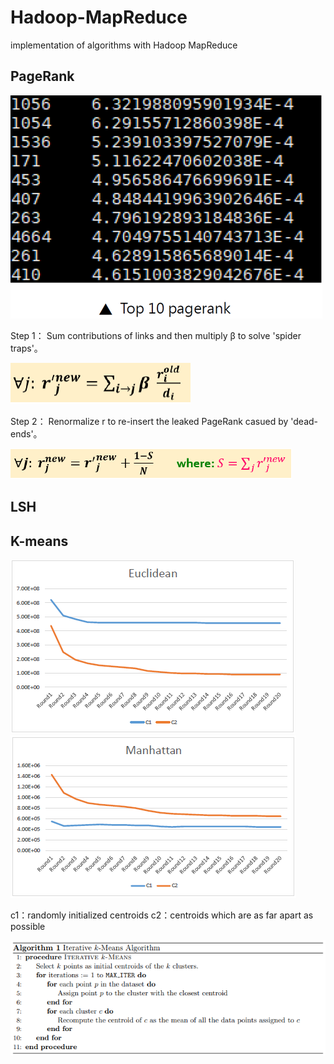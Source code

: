 # Hadoop-MapReduce
implementation of algorithms with Hadoop MapReduce

## PageRank
![Top 10 PageRank](PageRank/Top10.PNG)

Step 1： Sum contributions of links and then multiply β to solve 'spider traps'。

![Step 1](PageRank/Step1.PNG)

Step 2： Renormalize r to re-insert the leaked PageRank casued by 'dead-ends'。

![Step 2](PageRank/Step2.PNG)

## LSH

## K-means
![Comparison](K-means/Comparison.PNG)
![Comparison_1](K-means/Comparison_1.PNG)

c1：randomly initialized centroids
c2：centroids which are as far apart as possible

![K-means_algo](K-means/K-means_algo.PNG)
